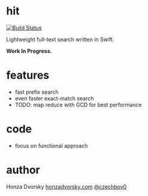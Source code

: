 # hit

[![Build Status](https://www.bitrise.io/app/df9203eed45bff4a.svg?token=_pWCzt8CMI8GZM5Lofq-Pw&branch=master)](https://www.bitrise.io/app/df9203eed45bff4a)

Lightweight full-text search written in Swift.

**Work In Progress.**

# features
- fast prefix search
- even faster exact-match search
- TODO: map reduce with GCD for best performance

# code
- focus on functional approach

# author
Honza Dvorsky
[honzadvorsky.com](honzadvorsky.com)
[@czechboy0](https://twitter.com/czechboy0)

